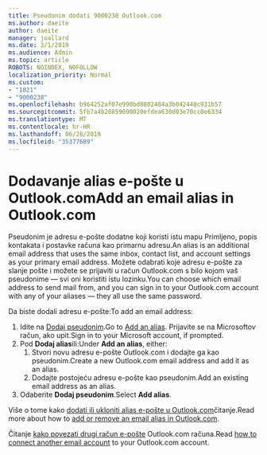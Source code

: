 ```yaml
---
title: Pseudonim dodati 9000238 Outlook.com
ms.author: daeite
author: daeite
manager: joallard
ms.date: 3/1/2019
ms.audience: Admin
ms.topic: article
ROBOTS: NOINDEX, NOFOLLOW
localization_priority: Normal
ms.custom:
- "1821"
- "9000238"
ms.openlocfilehash: b964252af07e990bd0802484a3b042448c931b57
ms.sourcegitcommit: 5fb7a4b28859690020efdea630d03e70cc0e6334
ms.translationtype: MT
ms.contentlocale: hr-HR
ms.lasthandoff: 06/28/2019
ms.locfileid: "35377689"
---
```

# <a name="add-an-email-alias-in-outlookcom"></a><span data-ttu-id="a9195-102">Dodavanje alias e-pošte u Outlook.com</span><span class="sxs-lookup"><span data-stu-id="a9195-102">Add an email alias in Outlook.com</span></span>

<span data-ttu-id="a9195-103">Pseudonim je adresu e-pošte dodatne koji koristi istu mapu Primljeno, popis kontakata i postavke računa kao primarnu adresu.</span><span class="sxs-lookup"><span data-stu-id="a9195-103">An alias is an additional email address that uses the same inbox, contact list, and account settings as your primary email address.</span></span> <span data-ttu-id="a9195-104">Možete odabrati koje adresu e-pošte za slanje pošte i možete se prijaviti u račun Outlook.com s bilo kojom vaš pseudonime — svi oni koristiti istu lozinku.</span><span class="sxs-lookup"><span data-stu-id="a9195-104">You can choose which email address to send mail from, and you can sign in to your Outlook.com account with any of your aliases — they all use the same password.</span></span>

<span data-ttu-id="a9195-105">Da biste dodali adresu e-pošte:</span><span class="sxs-lookup"><span data-stu-id="a9195-105">To add an email address:</span></span>

1. <span data-ttu-id="a9195-106">Idite na [Dodaj pseudonim](https://go.microsoft.com/fwlink/p/?linkid=864833).</span><span class="sxs-lookup"><span data-stu-id="a9195-106">Go to [Add an alias](https://go.microsoft.com/fwlink/p/?linkid=864833).</span></span> <span data-ttu-id="a9195-107">Prijavite se na Microsoftov račun, ako upit.</span><span class="sxs-lookup"><span data-stu-id="a9195-107">Sign in to your Microsoft account, if prompted.</span></span>
2. <span data-ttu-id="a9195-108">Pod **Dodaj alias**ili:</span><span class="sxs-lookup"><span data-stu-id="a9195-108">Under **Add an alias**, either:</span></span>
    1. <span data-ttu-id="a9195-109">Stvori novu adresu e-pošte Outlook.com i dodajte ga kao pseudonim.</span><span class="sxs-lookup"><span data-stu-id="a9195-109">Create a new Outlook.com email address and add it as an alias.</span></span>
    2. <span data-ttu-id="a9195-110">Dodajte postojeću adresu e-pošte kao pseudonim.</span><span class="sxs-lookup"><span data-stu-id="a9195-110">Add an existing email address as an alias.</span></span>
3. <span data-ttu-id="a9195-111">Odaberite **Dodaj pseudonim**.</span><span class="sxs-lookup"><span data-stu-id="a9195-111">Select **Add alias**.</span></span>

<span data-ttu-id="a9195-112">Više o tome kako [dodati ili ukloniti alias e-pošte u Outlook.com](https://support.office.com/article/459b1989-356d-40fa-a689-8f285b13f1f2)čitanje.</span><span class="sxs-lookup"><span data-stu-id="a9195-112">Read more about how to [add or remove an email alias in Outlook.com](https://support.office.com/article/459b1989-356d-40fa-a689-8f285b13f1f2).</span></span>  

<span data-ttu-id="a9195-113">Čitanje [kako povezati drugi račun e-pošte](https://support.office.com/article/c5224df4-5885-4e79-91ba-523aa743f0ba) Outlook.com računa.</span><span class="sxs-lookup"><span data-stu-id="a9195-113">Read [how to connect another email account](https://support.office.com/article/c5224df4-5885-4e79-91ba-523aa743f0ba) to your Outlook.com account.</span></span>
